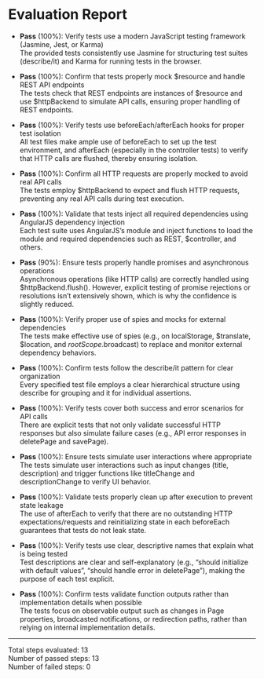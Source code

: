 # Evaluation Report

- **Pass** (100%): Verify tests use a modern JavaScript testing framework (Jasmine, Jest, or Karma)  
  The provided tests consistently use Jasmine for structuring test suites (describe/it) and Karma for running tests in the browser.

- **Pass** (100%): Confirm that tests properly mock $resource and handle REST API endpoints  
  The tests check that REST endpoints are instances of $resource and use $httpBackend to simulate API calls, ensuring proper handling of REST endpoints.

- **Pass** (100%): Verify tests use beforeEach/afterEach hooks for proper test isolation  
  All test files make ample use of beforeEach to set up the test environment, and afterEach (especially in the controller tests) to verify that HTTP calls are flushed, thereby ensuring isolation.

- **Pass** (100%): Confirm all HTTP requests are properly mocked to avoid real API calls  
  The tests employ $httpBackend to expect and flush HTTP requests, preventing any real API calls during test execution.

- **Pass** (100%): Validate that tests inject all required dependencies using AngularJS dependency injection  
  Each test suite uses AngularJS’s module and inject functions to load the module and required dependencies such as REST, $controller, and others.

- **Pass** (90%): Ensure tests properly handle promises and asynchronous operations  
  Asynchronous operations (like HTTP calls) are correctly handled using $httpBackend.flush(). However, explicit testing of promise rejections or resolutions isn’t extensively shown, which is why the confidence is slightly reduced.

- **Pass** (100%): Verify proper use of spies and mocks for external dependencies  
  The tests make effective use of spies (e.g., on localStorage, $translate, $location, and $rootScope.$broadcast) to replace and monitor external dependency behaviors.

- **Pass** (100%): Confirm tests follow the describe/it pattern for clear organization  
  Every specified test file employs a clear hierarchical structure using describe for grouping and it for individual assertions.

- **Pass** (100%): Verify tests cover both success and error scenarios for API calls  
  There are explicit tests that not only validate successful HTTP responses but also simulate failure cases (e.g., API error responses in deletePage and savePage).

- **Pass** (100%): Ensure tests simulate user interactions where appropriate  
  The tests simulate user interactions such as input changes (title, description) and trigger functions like titleChange and descriptionChange to verify UI behavior.

- **Pass** (100%): Validate tests properly clean up after execution to prevent state leakage  
  The use of afterEach to verify that there are no outstanding HTTP expectations/requests and reinitializing state in each beforeEach guarantees that tests do not leak state.

- **Pass** (100%): Verify tests use clear, descriptive names that explain what is being tested  
  Test descriptions are clear and self-explanatory (e.g., “should initialize with default values”, “should handle error in deletePage”), making the purpose of each test explicit.

- **Pass** (100%): Confirm tests validate function outputs rather than implementation details when possible  
  The tests focus on observable output such as changes in Page properties, broadcasted notifications, or redirection paths, rather than relying on internal implementation details.

---

Total steps evaluated: 13  
Number of passed steps: 13  
Number of failed steps: 0